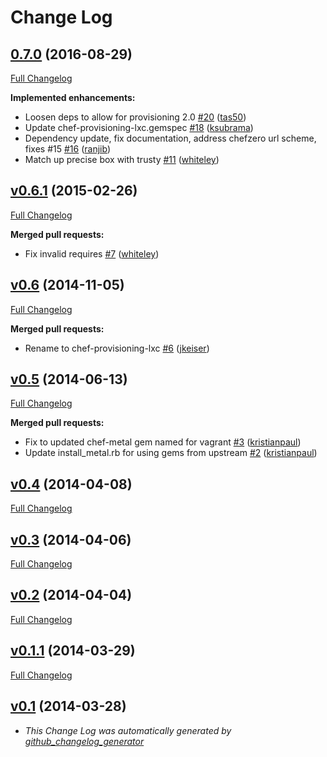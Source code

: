 # Change Log

## [0.7.0](https://github.com/chef/chef-provisioning-lxc/tree/0.7.0) (2016-08-29)

[Full Changelog](https://github.com/chef/chef-provisioning-lxc/compare/v0.6.1...0.7.0)

**Implemented enhancements:**

- Loosen deps to allow for provisioning 2.0 [#20](https://github.com/chef/chef-provisioning-lxc/pull/20) ([tas50](https://github.com/tas50))
- Update chef-provisioning-lxc.gemspec [#18](https://github.com/chef/chef-provisioning-lxc/pull/18) ([ksubrama](https://github.com/ksubrama))
- Dependency update, fix documentation, address chefzero url scheme, fixes #15 [#16](https://github.com/chef/chef-provisioning-lxc/pull/16) ([ranjib](https://github.com/ranjib))
- Match up precise box with trusty [#11](https://github.com/chef/chef-provisioning-lxc/pull/11) ([whiteley](https://github.com/whiteley))

## [v0.6.1](https://github.com/chef/chef-provisioning-lxc/tree/v0.6.1) (2015-02-26)

[Full Changelog](https://github.com/chef/chef-provisioning-lxc/compare/v0.6...v0.6.1)

**Merged pull requests:**

- Fix invalid requires [#7](https://github.com/chef/chef-provisioning-lxc/pull/7) ([whiteley](https://github.com/whiteley))

## [v0.6](https://github.com/chef/chef-provisioning-lxc/tree/v0.6) (2014-11-05)

[Full Changelog](https://github.com/chef/chef-provisioning-lxc/compare/v0.5...v0.6)

**Merged pull requests:**

- Rename to chef-provisioning-lxc [#6](https://github.com/chef/chef-provisioning-lxc/pull/6) ([jkeiser](https://github.com/jkeiser))

## [v0.5](https://github.com/chef/chef-provisioning-lxc/tree/v0.5) (2014-06-13)

[Full Changelog](https://github.com/chef/chef-provisioning-lxc/compare/v0.4...v0.5)

**Merged pull requests:**

- Fix to updated chef-metal gem named for vagrant [#3](https://github.com/chef/chef-provisioning-lxc/pull/3) ([kristianpaul](https://github.com/kristianpaul))
- Update install_metal.rb for using gems from upstream [#2](https://github.com/chef/chef-provisioning-lxc/pull/2) ([kristianpaul](https://github.com/kristianpaul))

## [v0.4](https://github.com/chef/chef-provisioning-lxc/tree/v0.4) (2014-04-08)

[Full Changelog](https://github.com/chef/chef-provisioning-lxc/compare/v0.3...v0.4)

## [v0.3](https://github.com/chef/chef-provisioning-lxc/tree/v0.3) (2014-04-06)

[Full Changelog](https://github.com/chef/chef-provisioning-lxc/compare/v0.2...v0.3)

## [v0.2](https://github.com/chef/chef-provisioning-lxc/tree/v0.2) (2014-04-04)

[Full Changelog](https://github.com/chef/chef-provisioning-lxc/compare/v0.1.1...v0.2)

## [v0.1.1](https://github.com/chef/chef-provisioning-lxc/tree/v0.1.1) (2014-03-29)

[Full Changelog](https://github.com/chef/chef-provisioning-lxc/compare/v0.1...v0.1.1)

## [v0.1](https://github.com/chef/chef-provisioning-lxc/tree/v0.1) (2014-03-28)

- _This Change Log was automatically generated by [github_changelog_generator](https://github.com/skywinder/Github-Changelog-Generator)_
